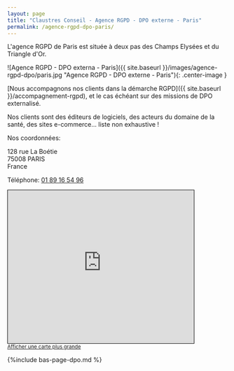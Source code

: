 ```yaml
---
layout: page
title: "Claustres Conseil - Agence RGPD - DPO externe - Paris"
permalink: /agence-rgpd-dpo-paris/
---
```

L'agence RGPD de Paris est située à deux pas des Champs Elysées et du Triangle d'Or.

![Agence RGPD - DPO externa - Paris]({{ site.baseurl }}/images/agence-rgpd-dpo/paris.jpg "Agence RGPD - DPO externe - Paris"){: .center-image }

[Nous accompagnons nos clients dans la démarche RGPD]({{ site.baseurl }}/accompagnement-rgpd), et le cas échéant sur des missions de DPO externalisé.

Nos clients sont des éditeurs de logiciels, des acteurs du domaine de la santé, des sites e-commerce... liste non exhaustive !

Nos coordonnées:

128 rue La Boétie<br>
75008 PARIS<br>
France

<script type="text/javascript">
	document.write("<c>R-znvy: <n uers=\"znvygb:cnevf@pynhfgerf.pbz\">cnevf@pynhfgerf.pbz</n></c>".replace(/[a-zA-Z]/g,
	function(c){return String.fromCharCode((c<="Z"?90:122)>=(c=c.charCodeAt(0)+13)?c:c-26);}));
</script>

Téléphone: [01 89 16 54 96](tel:+33189165496)

<iframe width="425" height="350" frameborder="0" scrolling="no" marginheight="0" marginwidth="0" src="https://www.openstreetmap.org/export/embed.html?bbox=2.301721572875977%2C48.86808829986917%2C2.3101544380187993%2C48.87371976669954&amp;layer=mapnik&amp;marker=48.870904112514715%2C2.3059380054473877" style="border: 1px solid black"></iframe><br/><small><a href="https://www.openstreetmap.org/?mlat=48.87090&amp;mlon=2.30594#map=17/48.87090/2.30594">Afficher une carte plus grande</a></small>

{%include bas-page-dpo.md %}
